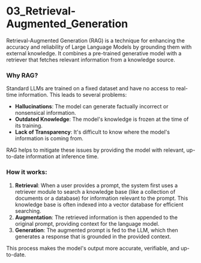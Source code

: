 # 03_Retrieval-Augmented_Generation

Retrieval-Augmented Generation (RAG) is a technique for enhancing the accuracy and reliability of Large Language Models by grounding them with external knowledge. It combines a pre-trained generative model with a retriever that fetches relevant information from a knowledge source.

### Why RAG?

Standard LLMs are trained on a fixed dataset and have no access to real-time information. This leads to several problems:
-   **Hallucinations**: The model can generate factually incorrect or nonsensical information.
-   **Outdated Knowledge**: The model's knowledge is frozen at the time of its training.
-   **Lack of Transparency**: It's difficult to know where the model's information is coming from.

RAG helps to mitigate these issues by providing the model with relevant, up-to-date information at inference time.

### How it works:

1.  **Retrieval**: When a user provides a prompt, the system first uses a retriever module to search a knowledge base (like a collection of documents or a database) for information relevant to the prompt. This knowledge base is often indexed into a vector database for efficient searching.
2.  **Augmentation**: The retrieved information is then appended to the original prompt, providing context for the language model.
3.  **Generation**: The augmented prompt is fed to the LLM, which then generates a response that is grounded in the provided context.

This process makes the model's output more accurate, verifiable, and up-to-date. 